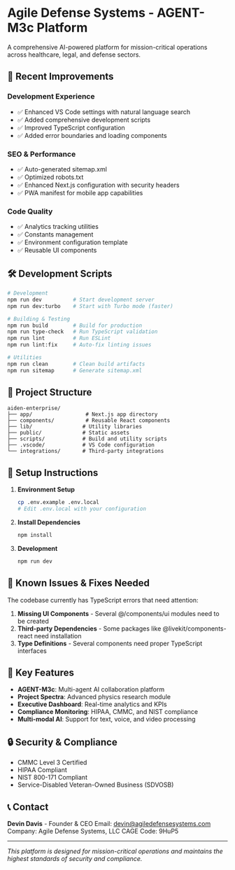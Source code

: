 # Agile Defense Systems - AGENT-M3c Platform

A comprehensive AI-powered platform for mission-critical operations across healthcare, legal, and defense sectors.

## 🚀 Recent Improvements

### Development Experience

- ✅ Enhanced VS Code settings with natural language search
- ✅ Added comprehensive development scripts
- ✅ Improved TypeScript configuration
- ✅ Added error boundaries and loading components

### SEO & Performance

- ✅ Auto-generated sitemap.xml
- ✅ Optimized robots.txt
- ✅ Enhanced Next.js configuration with security headers
- ✅ PWA manifest for mobile app capabilities

### Code Quality

- ✅ Analytics tracking utilities
- ✅ Constants management
- ✅ Environment configuration template
- ✅ Reusable UI components

## 🛠️ Development Scripts

```bash
# Development
npm run dev          # Start development server
npm run dev:turbo    # Start with Turbo mode (faster)

# Building & Testing
npm run build        # Build for production
npm run type-check   # Run TypeScript validation
npm run lint         # Run ESLint
npm run lint:fix     # Auto-fix linting issues

# Utilities
npm run clean        # Clean build artifacts
npm run sitemap      # Generate sitemap.xml
```

## 📁 Project Structure

```
aiden-enterprise/
├── app/                 # Next.js app directory
├── components/          # Reusable React components
├── lib/                # Utility libraries
├── public/             # Static assets
├── scripts/            # Build and utility scripts
├── .vscode/            # VS Code configuration
└── integrations/       # Third-party integrations
```

## 🔧 Setup Instructions

1. **Environment Setup**

   ```bash
   cp .env.example .env.local
   # Edit .env.local with your configuration
   ```

2. **Install Dependencies**

   ```bash
   npm install
   ```

3. **Development**

   ```bash
   npm run dev
   ```

## 🚨 Known Issues & Fixes Needed

The codebase currently has TypeScript errors that need attention:

1. **Missing UI Components** - Several @/components/ui modules need to be created
2. **Third-party Dependencies** - Some packages like @livekit/components-react need installation
3. **Type Definitions** - Several components need proper TypeScript interfaces

## 🌟 Key Features

- **AGENT-M3c**: Multi-agent AI collaboration platform
- **Project Spectra**: Advanced physics research module
- **Executive Dashboard**: Real-time analytics and KPIs
- **Compliance Monitoring**: HIPAA, CMMC, and NIST compliance
- **Multi-modal AI**: Support for text, voice, and video processing

## 🔒 Security & Compliance

- CMMC Level 3 Certified
- HIPAA Compliant
- NIST 800-171 Compliant
- Service-Disabled Veteran-Owned Business (SDVOSB)

## 📞 Contact

**Devin Davis** - Founder & CEO
Email: <devin@agiledefensesystems.com>
Company: Agile Defense Systems, LLC
CAGE Code: 9HuP5

---

*This platform is designed for mission-critical operations and maintains the highest standards of security and compliance.*
